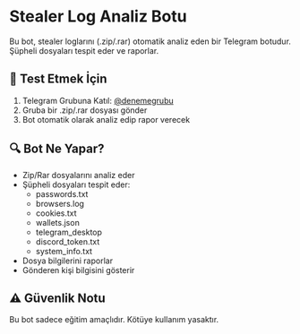# Stealer Log Analiz Botu

Bu bot, stealer loglarını (.zip/.rar) otomatik analiz eden bir Telegram botudur. Şüpheli dosyaları tespit eder ve raporlar.

## 🚀 Test Etmek İçin

1. Telegram Grubuna Katıl: [@denemegrubu](https://t.me/denemegrubu)
2. Gruba bir .zip/.rar dosyası gönder
3. Bot otomatik olarak analiz edip rapor verecek

## 🔍 Bot Ne Yapar?

- Zip/Rar dosyalarını analiz eder
- Şüpheli dosyaları tespit eder:
  * passwords.txt
  * browsers.log
  * cookies.txt
  * wallets.json
  * telegram_desktop
  * discord_token.txt
  * system_info.txt
- Dosya bilgilerini raporlar
- Gönderen kişi bilgisini gösterir

## ⚠️ Güvenlik Notu

Bu bot sadece eğitim amaçlıdır. Kötüye kullanım yasaktır.